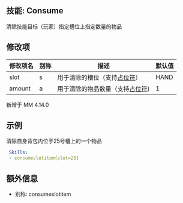 技能: Consume
--------------------------

清除技能目标（玩家）指定槽位上指定数量的物品

修改项
----------

| 修改项名 | 别称    | 描述                                                                                                    | 默认值 |
|-----------|------------|----------------------------------------------------------------------------------------------------------------|---------------|
| slot | s | 用于清除的槽位（支持[占位符](/技能/占位符)） | HAND |
| amount | a | 用于清除的物品数量（支持[占位符](/技能/占位符)) | 1 |

新增于 MM 4.14.0

示例
--------

清除自身背包内位于25号槽上的一个物品

```yaml
 Skills:
 - consumeslotitem{slot=25}
```

额外信息
-----

- 别称: consumeslotitem